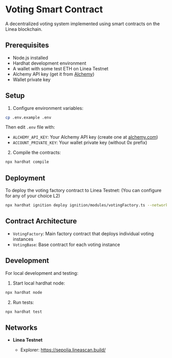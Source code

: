 # Voting Smart Contract

A decentralized voting system implemented using smart contracts on the Linea blockchain.

## Prerequisites

- Node.js installed
- Hardhat development environment
- A wallet with some test ETH on Linea Testnet
- Alchemy API key (get it from [Alchemy](https://www.alchemy.com/))
- Wallet private key

## Setup

1. Configure environment variables:
```bash
cp .env.example .env
```
Then edit `.env` file with:
- `ALCHEMY_API_KEY`: Your Alchemy API key (create one at [alchemy.com](https://www.alchemy.com/))
- `ACCOUNT_PRIVATE_KEY`: Your wallet private key (without 0x prefix)

2. Compile the contracts:
```bash
npx hardhat compile
```

## Deployment

To deploy the voting factory contract to Linea Testnet: (You can configure for any of your choice L2)

```bash
npx hardhat ignition deploy ignition/modules/votingFactory.ts --network linea-testnet
```

## Contract Architecture

- `VotingFactory`: Main factory contract that deploys individual voting instances
- `VotingBase`: Base contract for each voting instance

## Development

For local development and testing:

1. Start local hardhat node:
```bash
npx hardhat node
```

2. Run tests:
```bash
npx hardhat test
```

## Networks

- **Linea Testnet**

  - Explorer: https://sepolia.lineascan.build/

